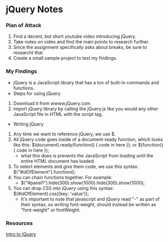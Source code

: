 # jQuery Notes

### Plan of Attack

1. Find a decent, but short youtube video introducing jQuery.
2. Take notes on video and find the main points to research further.
3. Since the assignment specifically asks about breaks, be sure to researcht that.
4. Create a small sample project to test my findings.

### My Findings

* jQuery is a JavaScript library that has a ton of built-in commands and functions.
* Steps for using jQuery
1. Download it from wwww.jQuery.com
2. import jQuery library by calling the jQuery.js like you would any other JavaScript file in HTML with the script tag. <script src ="file here"></script>

* Writing jQuery
1. Any time we want to reference jQuery, we use $.
2. All jQuery code goes inside of a document-ready function, which looks like this: $(document).ready(function() { code in here }); or $(function() { code in here }); 
	* what this does is prevents the JavaScript from loading until the entire HTML document has loaded.
3. To select elements and give them code, we use this syntax: $("#idOfElement").function();
4. You can chain functions together. For example:
	* $("#panel1").hide(300).show(1000).hide(300).show(1000);
5. You can drop CSS into jQuery using this syntax: $(#idOfElement).css({key: 'value'});
	* It's important to note that javascript and jQuery read "-" as part of their syntax, so writing font-weight, should instead be written as "font-weight" or fontWeight.

### Resources
[Intro to jQuery](https://www.youtube.com/watch?v=ueb_YVfCfiI)
